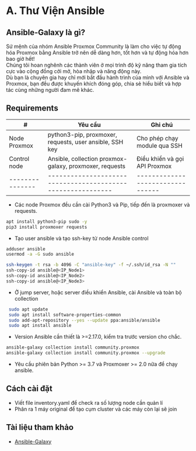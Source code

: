 # A. Thư Viện Ansible

## Ansible-Galaxy là gì?

Sứ mệnh của nhóm  Ansible Proxmox Community là làm cho việc tự động hóa Proxmox bằng Ansible trở nên dễ dàng hơn, tốt hơn và tự động hóa hơn bao giờ hết!  
Chúng tôi hoan nghênh các thành viên ở mọi trình độ kỹ năng tham gia tích cực vào cộng đồng cởi mở, hòa nhập và năng động này.  
Dù bạn là chuyên gia hay chỉ mới bắt đầu hành trình của mình với Ansible và Proxmox, bạn đều được khuyến khích đóng góp, chia sẻ hiểu biết và hợp tác cùng những người đam mê khác.

## Requirements
| #             |  Yêu cầu                                                  |  Ghi chú                       | 
|---------------|-----------------------------------------------------------|--------------------------------|
| Node Proxmox  |  python3-pip, proxmoxer, requests, user ansible, SSH key  |  Cho phép chạy module qua SSH  |
| Control node  |  Ansible, collection proxmox-galaxy, proxmoxer, requests  |  Điều khiển và gọi API Proxmox | 
|---------------|-----------------------------------------------------------|--------------------------------|
- Các node Proxmox đều cần cài Python3 và Pip, tiếp đến là proxmoxer và requests.

```bash
apt install python3-pip sudo -y
pip3 install proxmoxer requests
```
- Tạo user ansible và tạo ssh-key từ node Ansible control
```bash
adduser ansible
usermod -a -G sudo ansible
```

```bash
ssh-keygen -t rsa -b 4096 -C "ansible-key" -f ~/.ssh/id_rsa -N ""
ssh-copy-id ansible@<IP_Node1>
ssh-copy-id ansible@<IP_Node2>
ssh-copy-id ansible@<IP_Node3>

```

- Ở jump server, hoặc server điều khiển Ansible, cài Ansible và toàn bộ collection

```bash
 sudo apt update
 sudo apt install software-properties-common
 sudo add-apt-repository --yes --update ppa:ansible/ansible
 sudo apt install ansible
```
- Version Ansible cần thiết là >=2.17.0, kiểm tra trước version cho chắc.

```bash
ansible-galaxy collection install community.proxmox
ansible-galaxy collection install community.proxmox --upgrade
```
- Yêu cầu phiên bản Python >= 3.7 và Proxmoxer >= 2.0 nữa để chạy ansible.
## Cách cài đặt
- Viết file inventory.yaml để check ra số lượng node cần quản lí
- Phân ra 1 máy original để tạo cụm cluster và các máy còn lại sẽ join


## Tài liệu tham khảo 
- [Ansible-Galaxy](https://galaxy.ansible.com/ui/repo/published/community/proxmox/)
